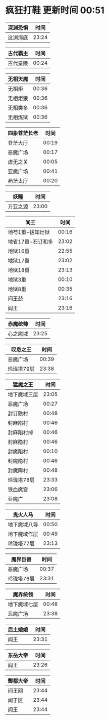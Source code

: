# 疯狂打鞋 更新时间 00:51

| 深渊恐惧   | 时间    |
|--------|-------|
| 这浏海底 | 23:24 |

| 古代霸主   | 时间    |
|--------|-------|
| 古代皇陵 | 00:24 |

| 无相天魔   | 时间    |
|--------|-------|
| 无相炬 | 00:36 |
| 无相炬狼 | 00:36 |
| 无相类多 | 00:36 |
| 无相炼狱 | 00:36 |

| 四象苍茫长老   | 时间    |
|--------|-------|
| 苍茫大厅 | 00:19 |
| 恶魔广场 | 00:17 |
| 虚无之关 | 00:05 |
| 亚魔广场 | 00:41 |
| 苑茫太厅 | 00:20 |

| 妖瞳   | 时间    |
|--------|-------|
| 万亚之源 | 23:00 |

| 间王   | 时间    |
|--------|-------|
| 地芍1重-拔知灶狱 | 00:16 |
| 地省17重-石订和多 | 23:02 |
| 地狱16重 | 22:55 |
| 地狱17重 | 23:02 |
| 地狱18重 | 23:13 |
| 地狱3重 | 00:10 |
| 地狱8重 | 00:35 |
| 间王兢 | 23:16 |
| 阎王 | 23:16 |

| 赤魔统帅   | 时间    |
|--------|-------|
| 心之魔域 | 23:25 |

| 叹息之王   | 时间    |
|--------|-------|
| 恶魔广场 | 00:39 |
| 玲珑塔79层 | 23:38 |

| 猛魔之王   | 时间    |
|--------|-------|
| 地下魔域三层 | 23:05 |
| 恶魔广场 | 00:27 |
| 封订隐村 | 00:48 |
| 封麻陷村 | 00:46 |
| 封麻陷村掉 | 00:46 |
| 封麻隐村 | 00:46 |
| 封魔陷村 | 00:10 |
| 封魔隐村 | 00:46 |
| 封魔障村 | 00:48 |
| 玲珑塔78层 | 23:33 |
| 铁血魔宫 | 23:06 |
| 亚魔广 | 23:08 |

| 鬼火人马   | 时间    |
|--------|-------|
| 地下魔域八导 | 00:50 |
| 地下魔域作层 | 00:49 |
| 玲珑塔77层 | 23:13 |

| 魔界巨兽   | 时间    |
|--------|-------|
| 恶魔广场 | 00:37 |
| 玲珑塔76层 | 23:31 |

| 魔界统领   | 时间    |
|--------|-------|
| 地下魔域七层 | 00:48 |
| 恶魔广场 | 23:38 |

| 后土娘娘   | 时间    |
|--------|-------|
| 阎王 | 23:31 |

| 东岳大帝   | 时间    |
|--------|-------|
| 阎王 | 23:26 |

| 酆都大帝   | 时间    |
|--------|-------|
| 间王网 | 23:44 |
| 间于区 | 23:44 |
| 阎王 | 23:44 |